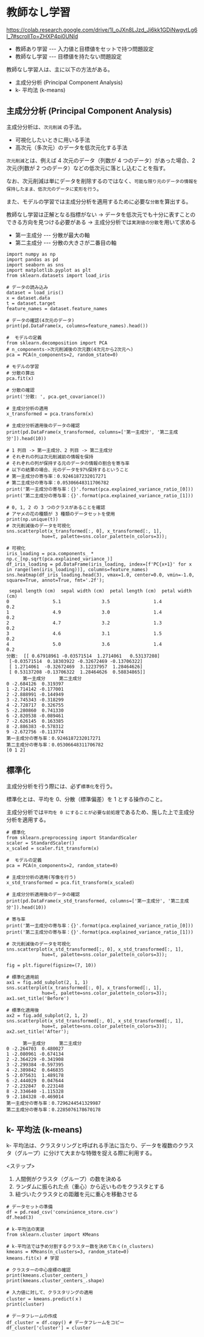 # 教師なし学習
https://colab.research.google.com/drive/1I_oJXn8LJzd_Ji6kk1GDiNwgytLg6I_7#scrollTo=ZHXP4pi0UNId

* 教師あり学習 --- 入力値と目標値をセットで持つ問題設定
* 教師なし学習 --- 目標値を持たない問題設定

教師なし学習人は、主に以下の方法がある。

* 主成分分析 (Principal Component Analysis)
* k- 平均法 (k-means)

## 主成分分析 (Principal Component Analysis)
主成分分析は、`次元削減` の手法。

* 可視化したいときに用いる手法
* 高次元（多次元）のデータを低次元化する手法

`次元削減`とは、例えば 4 次元のデータ（列数が 4 つのデータ）があった場合、2 次元(列数が 2 つのデータ）などの低次元に落とし込むことを指す。

なお、次元削減は単にデータを削除するのではなく、`可能な限り元のデータの情報を保持したまま、低次元のデータに変形を行う`。

また、モデルの学習では主成分分析を適用するために必要な`分散`を算出する。

教師なし学習は正解となる指標がない -> データを低次元でも十分に表すことのできる方向を見つける必要がある -> 主成分分析では`実測値の分散`を用いて求める

* 第一主成分 --- 分散が最大の軸
* 第二主成分 --- 分散の大きさが二番目の軸

```
import numpy as np
import pandas as pd
import seaborn as sns
import matplotlib.pyplot as plt
from sklearn.datasets import load_iris

# データの読み込み
dataset = load_iris()
x = dataset.data
t = dataset.target
feature_names = dataset.feature_names

# データの確認(4次元のデータ)
print(pd.DataFrame(x, columns=feature_names).head())

#  モデルの定義
from sklearn.decomposition import PCA
# n_components->次元削減後の次元数(4次元から2次元へ)
pca = PCA(n_components=2, random_state=0)

# モデルの学習
# 分散の算出
pca.fit(x)

# 分散の確認
print('分散: ', pca.get_covariance())

# 主成分分析の適用
x_transformed = pca.transform(x)

# 主成分分析適用後のデータの確認
print(pd.DataFrame(x_transformed, columns=['第一主成分', '第二主成分']).head(10))

# 1 列目 -> 第一主成分、2 列目 -> 第二主成分
# それぞれの列は次元削減前の情報を保持
# それぞれの列が保持する元のデータの情報の割合を寄与率
# 以下の結果の場合、元のデータを97%保持するということ
# 第一主成分の寄与率：0.9246187232017271
# 第二主成分の寄与率：0.05306648311706782
print('第一主成分の寄与率：{}'.format(pca.explained_variance_ratio_[0]))
print('第二主成分の寄与率：{}'.format(pca.explained_variance_ratio_[1]))

# 0, 1, 2 の 3 つのクラスがあることを確認
# アヤメの花の種類が 3 種類のデータセットを使用
print(np.unique(t))
# 次元削減後のデータを可視化
sns.scatterplot(x_transformed[:, 0], x_transformed[:, 1],
             hue=t, palette=sns.color_palette(n_colors=3));

# 可視化
iris_loading = pca.components_ * np.c_[np.sqrt(pca.explained_variance_)]
df_iris_loading = pd.DataFrame(iris_loading, index=[f'PC{x+1}' for x in range(len(iris_loading))], columns=feature_names)
sns.heatmap(df_iris_loading.head(3), vmax=1.0, center=0.0, vmin=-1.0, square=True, annot=True, fmt='.2f');
```

```
 sepal length (cm)  sepal width (cm)  petal length (cm)  petal width (cm)
0                5.1               3.5                1.4               0.2
1                4.9               3.0                1.4               0.2
2                4.7               3.2                1.3               0.2
3                4.6               3.1                1.5               0.2
4                5.0               3.6                1.4               0.2
分散:  [[ 0.67918961 -0.03571514  1.2714061   0.53137208]
 [-0.03571514  0.18303922 -0.32672469 -0.13706322]
 [ 1.2714061  -0.32672469  3.12237957  1.28464626]
 [ 0.53137208 -0.13706322  1.28464626  0.58834865]]
      第一主成分     第二主成分
0 -2.684126  0.319397
1 -2.714142 -0.177001
2 -2.888991 -0.144949
3 -2.745343 -0.318299
4 -2.728717  0.326755
5 -2.280860  0.741330
6 -2.820538 -0.089461
7 -2.626145  0.163385
8 -2.886383 -0.578312
9 -2.672756 -0.113774
第一主成分の寄与率：0.9246187232017271
第二主成分の寄与率：0.05306648311706782
[0 1 2]
```

## 標準化
主成分分析を行う際には、必ず`標準化`を行う。

標準化とは、平均を 0、分散（標準偏差）を 1 とする操作のこと。

主成分分析では`平均を 0 にすることが必要な前処理`であるため、施した上で主成分分析を適用する。

```
# 標準化
from sklearn.preprocessing import StandardScaler
scaler = StandardScaler()
x_scaled = scaler.fit_transform(x)

#  モデルの定義
pca = PCA(n_components=2, random_state=0)

# 主成分分析の適用(写像を行う)
x_std_transformed = pca.fit_transform(x_scaled)

# 主成分分析適用後のデータの確認
print(pd.DataFrame(x_std_transformed, columns=['第一主成分', '第二主成分']).head(10))

# 寄与率
print('第一主成分の寄与率：{}'.format(pca.explained_variance_ratio_[0]))
print('第二主成分の寄与率：{}'.format(pca.explained_variance_ratio_[1]))

# 次元削減後のデータを可視化
sns.scatterplot(x_std_transformed[:, 0], x_std_transformed[:, 1],
             hue=t, palette=sns.color_palette(n_colors=3));

fig = plt.figure(figsize=(7, 10))

# 標準化適用前
ax1 = fig.add_subplot(2, 1, 1)
sns.scatterplot(x_transformed[:, 0], x_transformed[:, 1],
             hue=t, palette=sns.color_palette(n_colors=3));
ax1.set_title('Before')

# 標準化適用後
ax2 = fig.add_subplot(2, 1, 2)
sns.scatterplot(x_std_transformed[:, 0], x_std_transformed[:, 1],
             hue=t, palette=sns.color_palette(n_colors=3));
ax2.set_title('After');
```

```
      第一主成分     第二主成分
0 -2.264703  0.480027
1 -2.080961 -0.674134
2 -2.364229 -0.341908
3 -2.299384 -0.597395
4 -2.389842  0.646835
5 -2.075631  1.489178
6 -2.444029  0.047644
7 -2.232847  0.223148
8 -2.334640 -1.115328
9 -2.184328 -0.469014
第一主成分の寄与率：0.7296244541329987
第二主成分の寄与率：0.2285076178670178
```

## k- 平均法 (k-means)

k- 平均法は、クラスタリングと呼ばれる手法に当たり、データを複数のクラスタ（グループ）に分けて大まかな特徴を捉える際に利用する。

<ステップ>
1. 人間側がクラスタ（グループ）の数を決める
2. ランダムに振られた点（重心）から近いものをクラスタとする
3. 紐づいたクラスタとの距離を元に重心を移動させる

```
# データセットの準備
df = pd.read_csv('convinience_store.csv')
df.head(3)

# k-平均法の実装
from sklearn.cluster import KMeans

# k-平均法では予め分割するクラスター数を決めておく(n_clusters)
kmeans = KMeans(n_clusters=3, random_state=0)
kmeans.fit(x) # 学習

# クラスターの中心座標の確認
print(kmeans.cluster_centers_)
print(kmeans.cluster_centers_.shape)

# 入力値に対して、クラスタリングの適用
cluster = kmeans.predict(ｘ)
print(cluster)

# データフレームの作成
df_cluster = df.copy() # データフレームをコピー
df_cluster['cluster'] = cluster
```
